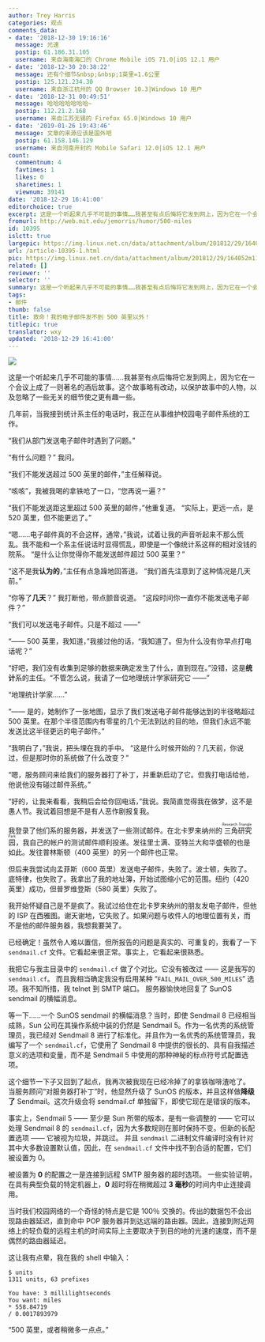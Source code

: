 ```yaml
---
author: Trey Harris
categories: 观点
comments_data:
- date: '2018-12-30 19:16:16'
  message: 光速
  postip: 61.186.31.105
  username: 来自海南海口的 Chrome Mobile iOS 71.0|iOS 12.1 用户
- date: '2018-12-30 20:38:22'
  message: 还有个细节&nbsp;&nbsp;1英里=1.6公里
  postip: 125.121.234.30
  username: 来自浙江杭州的 QQ Browser 10.3|Windows 10 用户
- date: '2018-12-31 00:49:51'
  message: 哈哈哈哈哈哈哈~
  postip: 112.21.2.168
  username: 来自江苏无锡的 Firefox 65.0|Windows 10 用户
- date: '2019-01-26 19:43:46'
  message: 文章的来源应该是国外吧
  postip: 61.158.146.129
  username: 来自河南开封的 Mobile Safari 12.0|iOS 12.1 用户
count:
  commentnum: 4
  favtimes: 1
  likes: 0
  sharetimes: 1
  viewnum: 39141
date: '2018-12-29 16:41:00'
editorchoice: true
excerpt: 这是一个听起来几乎不可能的事情……我甚至有点后悔将它发到网上，因为它在一个会议上成了一则著名的酒后故事。
fromurl: http://web.mit.edu/jemorris/humor/500-miles
id: 10395
islctt: true
largepic: https://img.linux.net.cn/data/attachment/album/201812/29/164052m11xmbbadbxyle4p.jpg
url: /article-10395-1.html
pic: https://img.linux.net.cn/data/attachment/album/201812/29/164052m11xmbbadbxyle4p.jpg.thumb.jpg
related: []
reviewer: ''
selector: ''
summary: 这是一个听起来几乎不可能的事情……我甚至有点后悔将它发到网上，因为它在一个会议上成了一则著名的酒后故事。
tags:
- 邮件
thumb: false
title: 救命！我的电子邮件发不到 500 英里以外！
titlepic: true
translator: wxy
updated: '2018-12-29 16:41:00'
---
```


![](/data/attachment/album/201812/29/164052m11xmbbadbxyle4p.jpg)


这是一个听起来几乎不可能的事情……我甚至有点后悔将它发到网上，因为它在一个会议上成了一则著名的酒后故事。这个故事略有改动，以保护故事中的人物，以及忽略了一些无关的细节使之更有趣一些。


几年前，当我接到统计系主任的电话时，我正在从事维护校园电子邮件系统的工作。


“我们从部门发送电子邮件时遇到了问题。”


“有什么问题？” 我问。


“我们不能发送超过 500 英里的邮件，”主任解释说。


“咳咳”，我被我喝的拿铁呛了一口，“您再说一遍？”


“我们不能发送距这里超过 500 英里的邮件，”他重复道。 “实际上，更远一点，是 520 英里，但不能更远了。”


“嗯......电子邮件真的不会这样，通常，”我说，试着让我的声音听起来不那么慌乱。我不能和一个系主任说话时显得慌乱，即使是一个像统计系这样的相对没钱的院系。 “是什么让你觉得你不能发送邮件超过 500 英里？”


“这不是我**认为的**，”主任有点急躁地回答道。 “我们首先注意到了这种情况是几天前。”


“你等了**几天**？” 我打断他，带点颤音说道。 “这段时间你一直你不能发送电子邮件？”


“我们可以发送电子邮件。只是不超过 ——”


“—— 500 英里，我知道，”我接过他的话，“我知道了。但为什么没有你早点打电话呢？”


“好吧，我们没有收集到足够的数据来确定发生了什么，直到现在。”没错，这是**统计**系的主任。“不管怎么说，我请了一位地理统计学家研究它 ——”


“地理统计学家……”


“—— 是的，她制作了一张地图，显示了我们发送电子邮件能够达到的半径略超过 500 英里。在那个半径范围内有零星的几个无法到达的目的地，但我们永远不能发送比这半径更远的电子邮件。” 


“我明白了，”我说，把头埋在我的手中。 “这是什么时候开始的？几天前，你说过，但是那时你的系统做了什么改变？”


“嗯，服务顾问来给我们的服务器打了补丁，并重新启动了它。但我打电话给他，他说他没有碰过邮件系统。”


“好的，让我来看看，我稍后会给你回电话，”我说。我简直觉得我在做梦，这不是愚人节。我试着回想是不是有人恶作剧报复我。


我登录了他们系的服务器，并发送了一些测试邮件。在北卡罗来纳州的<ruby> 三角研究园 <rp>  （ </rp> <rt>  Research Triangle Park </rt> <rp>  ） </rp></ruby>，我自己的帐户的测试邮件顺利投递。发往里士满、亚特兰大和华盛顿的也是如此。发往普林斯顿（400 英里）的另一个邮件也正常。


但后来我尝试向孟菲斯（600 英里）发送电子邮件，失败了。波士顿，失败了。底特律，也失败了。我拿出了我的地址簿，开始试图缩小它的范围。纽约（420 英里）成功，但普罗维登斯（580 英里）失败了。


我开始怀疑自己是不是疯了。我试过给住在北卡罗来纳州的朋友发电子邮件，但他的 ISP 在西雅图。谢天谢地，它失败了。如果问题与收件人的地理位置有关，而不是他的邮件服务器，我想我要哭了。


已经确定！虽然令人难以置信，但所报告的问题是真实的、可重复的，我看了一下 `sendmail.cf` 文件。它看起来很正常。事实上，它看起来很熟悉。


我把它与我主目录中的 `sendmail.cf` 做了个对比。它没有被改过 —— 这是我写的 `sendmail.cf`。 而且我相当确定我没有启用某种 “`FAIL_MAIL_OVER_500_MILES`” 选项。我不知所措，我 telnet 到 SMTP 端口。 服务器愉快地回复了 SunOS sendmail 的横幅消息。


等一下……一个 SunOS sendmail 的横幅消息？当时，即使 Sendmail 8 已经相当成熟，Sun 公司在其操作系统中装的仍然是 Sendmail 5。作为一名优秀的系统管理员，我已经对 Sendmail 8 进行了标准化。并且作为一名优秀的系统管理员，我编写了一个 `sendmail.cf`，它使用了 Sendmail 8 中提供的很长的、具有自我描述意义的选项和变量，而不是 Sendmail 5 中使用的那种神秘的标点符号式配置选项。


这个细节一下子又回到了起点，我再次被我现在已经冷掉了的拿铁咖啡渣呛了。 当服务顾问“对服务器打补丁”时，他显然升级了 SunOS 的版本，并且这样做**降级了** Sendmail。这次升级会将 sendmail.cf 单独留下，即使它现在是错误的版本。


事实上，Sendmail 5 —— 至少是 Sun 所带的版本，是有一些调整的 —— 它可以处理 Sendmail 8 的 `sendmail.cf`，因为大多数规则在那时保持不变。但新的长配置选项 —— 它被视为垃圾，并跳过。 并且 `sendmail` 二进制文件编译时没有针对其中大多数设置默认值，因此，在 `sendmail.cf` 文件中找不到合适的配置，它们被设置为 0。


被设置为 **0** 的配置之一是连接到远程 SMTP 服务器的超时选项。 一些实验证明，在具有典型负载的特定机器上，**0** 超时将在稍微超过 **3 毫秒**的时间内中止连接调用。


当时我们校园网络的一个奇怪的特点是它是 100％ 交换的。传出的数据包不会出现路由器延迟，直到命中 POP 服务器并到达远端的路由器。因此，连接到附近网络上的轻负载的远程主机的时间实际上主要取决于到目的地的光速的速度，而不是偶然的路由器延迟。


这让我有点晕，我在我的 shell 中输入：



```
$ units
1311 units, 63 prefixes

You have: 3 millilightseconds
You want: miles
* 558.84719
/ 0.0017893979
```

“500 英里，或者稍微多一点点。”